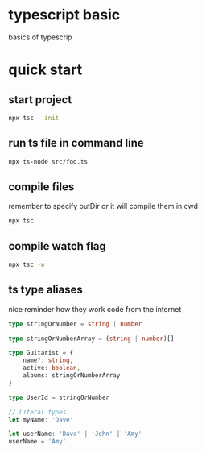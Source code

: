 # typescript basic
basics of typescrip

# quick start
## start project
```sh
npx tsc --init
```
## run ts file in command line
```sh
npx ts-node src/foo.ts
```
## compile files
remember to specify outDir or it will compile them in cwd
```sh
npx tsc
```
## compile watch flag
```sh
npx tsc -w
```

## ts type aliases
nice reminder how they work code from the internet
```ts
type stringOrNumber = string | number

type stringOrNumberArray = (string | number)[]

type Guitarist = {
    name?: string,
    active: boolean,
    albums: stringOrNumberArray
}

type UserId = stringOrNumber

// Literal types
let myName: 'Dave'

let userName: 'Dave' | 'John' | 'Amy'
userName = 'Amy'
```